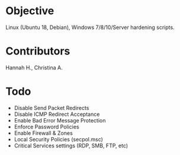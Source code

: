 
# Objective
Linux (Ubuntu 18, Debian), Windows 7/8/10/Server hardening scripts.

# Contributors
Hannah H., Christina A.

# Todo
* Disable Send Packet Redirects
* Disable ICMP Redirect Acceptance
* Enable Bad Error Message Protection
* Enforce Password Policies
* Enable Firewall & Zones
*  Local Security Policies (secpol.msc)
* Critical Services settings (RDP, SMB, FTP, etc)
